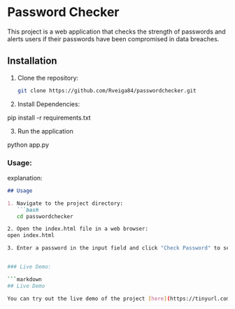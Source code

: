 # Password Checker

This project is a web application that checks the strength of passwords and alerts users if their passwords have been compromised in data breaches.

## Installation

1. Clone the repository:
   ```bash
   git clone https://github.com/Rveiga84/passwordchecker.git
   
2. Install  Dependencies:

pip install -r requirements.txt

3. Run the application

python app.py


### Usage:
explanation:

```markdown
## Usage

1. Navigate to the project directory:
   ```bash
   cd passwordchecker

2. Open the index.html file in a web browser:
open index.html

3. Enter a password in the input field and click "Check Password" to see the results.


### Live Demo:

```markdown
## Live Demo

You can try out the live demo of the project [here](https://tinyurl.com/48j3jjnb).

